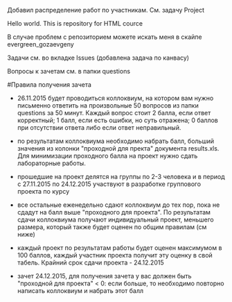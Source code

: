 Добавил распределение работ по участникам. См. задачу Project

Hello world. This is repository for HTML cource

В случае проблем с репозиторием можете искать меня в скайпе evergreen_gozaevgeny

Задачи см. во вкладке Issues (добавлена задача по канвасу)

Вопросы к зачетам см. в папки questions

#Правила получения зачета

- 26.11.2015 будет проводиться коллоквиум, на котором вам нужно письменно ответить на произвольные 50 вопросов из папки questions за 50 минут. Каждый вопрос стоит 2 балла, если ответ корректный; 1 балл, если есть ошибки, но суть отражена; 0 баллов при отсутствии ответа либо если ответ неправильный.

- по результатам коллоквиума необходимо набрать балл, больший значения из колонки "проходной для пректа" документа results.xls. Для минимизации проходного балла на проект нужно сдать лабораторные работы.

- прошедшие на проект делятся на группы по 2-3 человека и в период с 27.11.2015 по 24.12.2015 участвуют в разработке группового проекта по курсу

- все остальные еженедельно сдают коллоквиум до тех пор, пока не сдадут на балл выше "проходного для проекта". По результатам сдачи коллоквиума получают индивидуальный проект, меньшего размера, который также будет оценен по общим правилам (см ниже)

- каждый проект по результатам работы будет оценен максимумом в 100 баллов, каждый участник проекта получит эту оценку в свой табель. Крайний срок сдачи проекта - 24.12.2015

- зачет 24.12.2015, для получения зачета у вас должен быть "проходной для проекта" < 0: если больше, то необходимо повторно написать коллоквиум и набрать этот балл
